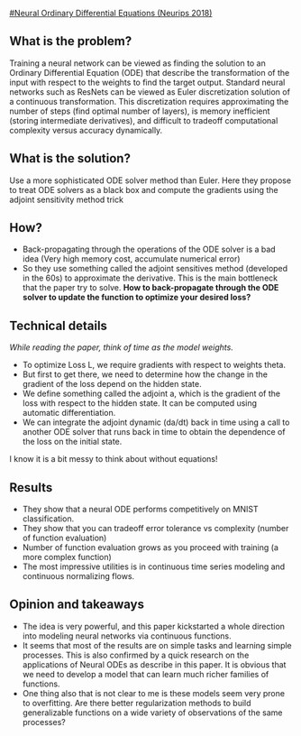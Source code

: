 [#Neural Ordinary Differential Equations (Neurips 2018)](https://arxiv.org/pdf/1806.07366.pdf)



## What is the problem?

Training a neural network can be viewed as finding the solution to an Ordinary Differential Equation (ODE) that describe the transformation of the input with respect to the weights to find the target output.
Standard neural networks such as ResNets can be viewed as Euler discretization solution of a continuous transformation. This discretization requires approximating the number of steps (find optimal number of layers), is memory inefficient (storing intermediate derivatives), and difficult to tradeoff computational complexity versus accuracy dynamically. 


## What is the solution?
Use a more sophisticated ODE solver method than Euler. Here they propose to treat ODE solvers as a black box and compute the gradients using the adjoint sensitivity method trick


## How?

- Back-propagating through the operations of the ODE solver is a bad idea (Very high memory cost, accumulate numerical error)
- So they use something called the adjoint sensitives method (developed in the 60s) to approximate the derivative. This is the main bottleneck that the paper try to solve. **How to back-propagate through the ODE solver to update the function to optimize your desired loss?**


## Technical details

*While reading the paper, think of time as the model weights.*


- To optimize Loss L, we require gradients with respect to weights theta.
- But first to get there, we need to determine how the change in the gradient of the loss depend on the hidden state.
- We define something called the adjoint a, which is the gradient of the loss with respect to the hidden state. It can be computed using automatic differentiation.
- We can integrate the adjoint dynamic (da/dt) back in time using a call to another ODE solver that runs back in time to obtain the dependence of the loss on the initial state. 

I know it is a bit messy to think about without equations!

## Results

- They show that a neural ODE performs competitively on MNIST classification.
- They show that you can tradeoff error tolerance vs complexity (number of function evaluation)
- Number of function evaluation grows as you proceed with training (a more complex function)
- The most impressive utilities is in continuous time series modeling and continuous normalizing flows.


## Opinion and takeaways

- The idea is very powerful, and this paper kickstarted a whole direction into modeling neural networks via continuous functions.
- It seems that most of the results are on simple tasks and learning simple processes. This is also confirmed by a quick research on the applications of Neural ODEs as describe in this paper. It is obvious that we need to develop a model that can learn much richer families of functions. 
- One thing also that is not clear to me is these models seem very prone to overfitting. Are there better regularization methods to build generalizable functions on a wide variety of observations of the same processes?


